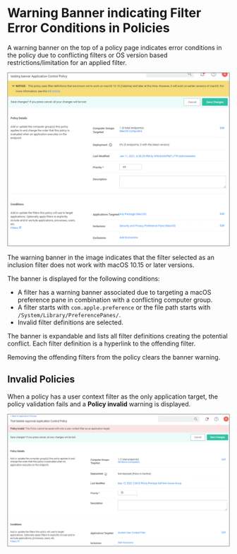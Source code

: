 [title]: # (Error Conditions)
[tags]: # (policy;warning banner)
[priority]: # (14)
# Warning Banner indicating Filter Error Conditions in Policies

A warning banner on the top of a policy page indicates error conditions in the policy due to conflicting filters or OS version based restrictions/limitation for an applied filter.

![warning banner](images/warning.png "Warning banner for a specific filter definition")

The warning banner in the image indicates that the filter selected as an inclusion filter does not work with macOS 10.15 or later versions.

The banner is displayed for the following conditions:

* A filter has a warning banner associated due to targeting a macOS preference pane in combination with a conflicting computer group.
* A filter starts with `com.apple.preference` or the file path starts with `/System/Library/PreferencePanes/`.
* Invalid filter definitions are selected.

The banner is expandable and lists all filter definitions creating the potential conflict. Each filter definition is a hyperlink to the offending filter.

Removing the offending filters from the policy clears the banner warning.

## Invalid Policies

When a policy has a user context filter as the only application target, the policy validation fails and a __Policy invalid__ warning is displayed.

![Policy invalid](images/pol-invalid.png "Policy invalid warning")
